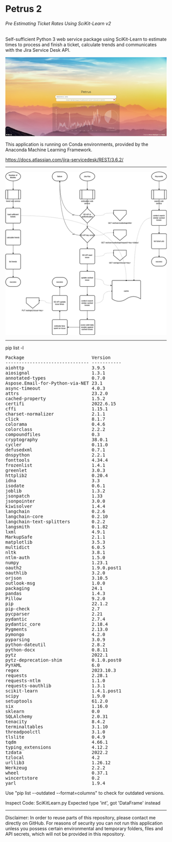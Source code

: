 # Petrus 2
###### Pre Estimating Ticket Rates Using SciKit-Learn v2

Self-sufficient Python 3 web service package using SciKit-Learn to estimate times to process and finish a ticket, calculate trends and communicates with the Jira Service Desk API.

![Screenshot](src/screenshot.png "Petrus 2 Screenshot")

This application is running on Conda environments, provided by the Anaconda Machine Learning Framework.

https://docs.atlassian.com/jira-servicedesk/REST/3.6.2/

___

![Petrus 2 Flow Chart](src/petrus_v2.png "Petrus 2 Flow Chart")

___

pip list -l
<pre>
Package                         Version
------------------------------- -----------
aiohttp                         3.9.5
aiosignal                       1.3.1
annotated-types                 0.7.0
Aspose.Email-for-Python-via-NET 23.1
async-timeout                   4.0.3
attrs                           23.2.0
cached-property                 1.5.2
certifi                         2022.6.15
cffi                            1.15.1
charset-normalizer              2.1.1
click                           8.1.7
colorama                        0.4.6
colorclass                      2.2.2
compoundfiles                   0.3
cryptography                    38.0.1
cycler                          0.11.0
defusedxml                      0.7.1
dnspython                       2.2.1
fonttools                       4.34.4
frozenlist                      1.4.1
greenlet                        3.0.3
httplib2                        0.20.4
idna                            3.3
isodate                         0.6.1
joblib                          1.3.2
jsonpatch                       1.33
jsonpointer                     3.0.0
kiwisolver                      1.4.4
langchain                       0.2.6
langchain-core                  0.2.10
langchain-text-splitters        0.2.2
langsmith                       0.1.82
lxml                            4.9.1
MarkupSafe                      2.1.1
matplotlib                      3.5.3
multidict                       6.0.5
nltk                            3.8.1
ntlm-auth                       1.5.0
numpy                           1.23.1
oauth2                          1.9.0.post1
oauthlib                        3.2.0
orjson                          3.10.5
outlook-msg                     1.0.0
packaging                       24.1
pandas                          1.4.3
Pillow                          9.2.0
pip                             22.1.2
pip-check                       2.7
pycparser                       2.21
pydantic                        2.7.4
pydantic_core                   2.18.4
Pygments                        2.13.0
pymongo                         4.2.0
pyparsing                       3.0.9
python-dateutil                 2.8.2
python-docx                     0.8.11
pytz                            2022.1
pytz-deprecation-shim           0.1.0.post0
PyYAML                          6.0
regex                           2023.10.3
requests                        2.28.1
requests-ntlm                   1.1.0
requests-oauthlib               1.3.1
scikit-learn                    1.4.1.post1
scipy                           1.9.0
setuptools                      61.2.0
six                             1.16.0
sklearn                         0.0
SQLAlchemy                      2.0.31
tenacity                        8.4.2
terminaltables                  3.1.10
threadpoolctl                   3.1.0
tlslite                         0.4.9
tqdm                            4.66.1
typing_extensions               4.12.2
tzdata                          2022.2
tzlocal                         4.2
urllib3                         1.26.12
Werkzeug                        2.2.2
wheel                           0.37.1
wincertstore                    0.2
yarl                            1.9.4
</pre>

Use "pip list --outdated --format=columns" to check for outdated versions.

Inspect Code:
SciKitLearn.py
Expected type 'int', got 'DataFrame' instead

___

Disclaimer: In order to reuse parts of this repository, please contact me directly on GitHub. For reasons of security you can not run this application unless you possess certain environmental and temporary folders, files and API secrets, which will not be provided in this repository.